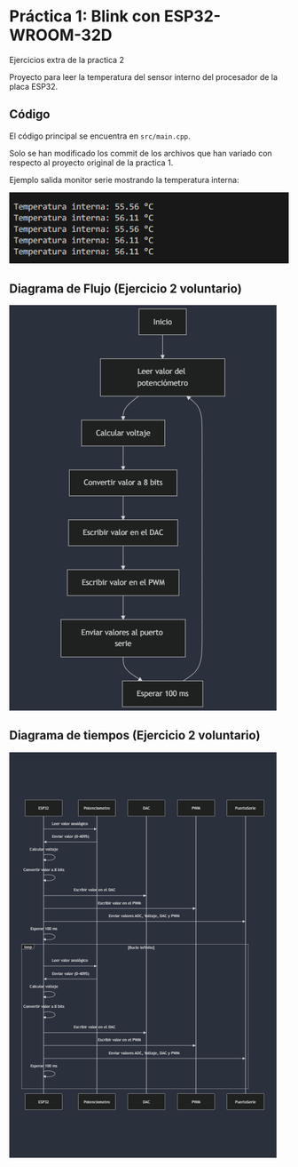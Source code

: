 # Práctica 1: Blink con ESP32-WROOM-32D

Ejercicios extra de la practica 2

Proyecto para leer la temperatura del sensor interno del procesador de la placa ESP32.

## Código
El código principal se encuentra en `src/main.cpp`.

Solo se han modificado los commit de los archivos que han variado con respecto al proyecto original de la practica 1.


Ejemplo salida monitor serie mostrando la temperatura interna:

![Ejemplo salida monitor serie variando la posición del potenciómetro](images/salida_monitorserie_ejercicio2voluntario.png)

## Diagrama de Flujo (Ejercicio 2 voluntario)
![Diagrama de Flujo](images/diagrama_flujo_ejercicio1voluntario.png)

## Diagrama de tiempos (Ejercicio 2 voluntario)
![Diagrama de tiempos](images/diagrama_tiempos_ejercicio1voluntario.png)